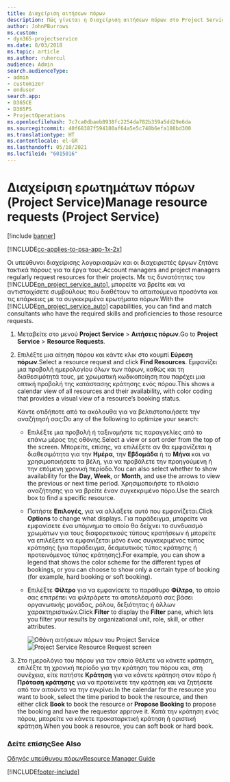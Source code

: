 ```yaml
---
title: Διαχείριση αιτήσεων πόρων
description: Πώς γίνεται η διαχείριση αιτήσεων πόρων στο Project Service
author: JohnPBurrows
ms.custom:
- dyn365-projectservice
ms.date: 8/03/2018
ms.topic: article
ms.author: ruhercul
audience: Admin
search.audienceType:
- admin
- customizer
- enduser
search.app:
- D365CE
- D365PS
- ProjectOperations
ms.openlocfilehash: 7c7ca0dbaeb8938fc2254da782b359a5dd29e6da
ms.sourcegitcommit: 40f68387f594180af64a5e5c748b6efa188bd300
ms.translationtype: HT
ms.contentlocale: el-GR
ms.lasthandoff: 05/10/2021
ms.locfileid: "6015016"
---
```

# <a name="manage-resource-requests-project-service"></a><span data-ttu-id="b5aa4-103">Διαχείριση ερωτημάτων πόρων (Project Service)</span><span class="sxs-lookup"><span data-stu-id="b5aa4-103">Manage resource requests (Project Service)</span></span>

[!include [banner](../includes/psa-now-project-operations.md)]

[!INCLUDE[cc-applies-to-psa-app-1x-2x](../includes/cc-applies-to-psa-app-1x-2x.md)]

<span data-ttu-id="b5aa4-104">Οι υπεύθυνοι διαχείρισης λογαριασμών και οι διαχειριστές έργων ζητάνε τακτικά πόρους για τα έργα τους.</span><span class="sxs-lookup"><span data-stu-id="b5aa4-104">Account managers and project managers regularly request resources for their projects.</span></span> <span data-ttu-id="b5aa4-105">Με τις δυνατότητες του [!INCLUDE[pn_project_service_auto](../includes/pn-project-service-auto.md)], μπορείτε να βρείτε και να αντιστοιχίσετε συμβούλους που διαθέτουν τα απαιτούμενα προσόντα και τις επάρκειες με τα συγκεκριμένα ερωτήματα πόρων.</span><span class="sxs-lookup"><span data-stu-id="b5aa4-105">With the [!INCLUDE[pn_project_service_auto](../includes/pn-project-service-auto.md)] capabilities, you can find and match consultants who have the required skills and proficiencies to those resource requests.</span></span>  
  
1. <span data-ttu-id="b5aa4-106">Μεταβείτε στο μενού **Project Service** > **Αιτήσεις πόρων**.</span><span class="sxs-lookup"><span data-stu-id="b5aa4-106">Go to **Project Service** > **Resource Requests**.</span></span>  
  
2. <span data-ttu-id="b5aa4-107">Επιλέξτε μια αίτηση πόρου και κάντε κλικ στο κουμπί **Εύρεση πόρων**.</span><span class="sxs-lookup"><span data-stu-id="b5aa4-107">Select a resource request and click **Find Resources**.</span></span> <span data-ttu-id="b5aa4-108">Εμφανίζει μια προβολή ημερολογίου όλων των πόρων, καθώς και τη διαθεσιμότητά τους, με χρωματική κωδικοποίηση που παρέχει μια οπτική προβολή της κατάστασης κράτησης ενός πόρου.</span><span class="sxs-lookup"><span data-stu-id="b5aa4-108">This shows a calendar view of all resources and their availability, with color coding that provides a visual view of a resource’s booking status.</span></span>  
  
    <span data-ttu-id="b5aa4-109">Κάντε οτιδήποτε από τα ακόλουθα για να βελτιστοποιήσετε την αναζήτησή σας:</span><span class="sxs-lookup"><span data-stu-id="b5aa4-109">Do any of the following to optimize your search:</span></span>  
  
   -   <span data-ttu-id="b5aa4-110">Επιλέξτε μια προβολή ή ταξινομήστε τις παραγγελίες από το επάνω μέρος της οθόνης.</span><span class="sxs-lookup"><span data-stu-id="b5aa4-110">Select a view or sort order from the top of the screen.</span></span> <span data-ttu-id="b5aa4-111">Μπορείτε, επίσης, να επιλέξετε αν θα εμφανίζεται η διαθεσιμότητα για την **Ημέρα**, την **Εβδομάδα** ή το **Μήνα** και να χρησιμοποιήσετε τα βέλη, για να προβάλετε την προηγούμενη ή την επόμενη χρονική περίοδο.</span><span class="sxs-lookup"><span data-stu-id="b5aa4-111">You can also select whether to show availability for the **Day**, **Week**, or **Month**, and use the arrows to view the previous or next time period.</span></span> <span data-ttu-id="b5aa4-112">Χρησιμοποιήστε το πλαίσιο αναζήτησης για να βρείτε έναν συγκεκριμένο πόρο.</span><span class="sxs-lookup"><span data-stu-id="b5aa4-112">Use the search box to find a specific resource.</span></span>  
  
   -   <span data-ttu-id="b5aa4-113">Πατήστε **Επιλογές**, για να αλλάξετε αυτό που εμφανίζεται.</span><span class="sxs-lookup"><span data-stu-id="b5aa4-113">Click **Options** to change what displays.</span></span> <span data-ttu-id="b5aa4-114">Για παράδειγμα, μπορείτε να εμφανίσετε ένα υπόμνημα το οποίο θα δείχνει το συνδυασμό χρωμάτων για τους διαφορετικούς τύπους κρατήσεων ή μπορείτε να επιλέξετε να εμφανίζεται μόνο ένας συγκεκριμένος τύπος κράτησης (για παράδειγμα, δεσμευτικός τύπος κράτησης ή προτεινόμενος τύπος κράτησης).</span><span class="sxs-lookup"><span data-stu-id="b5aa4-114">For example, you can show a legend that shows the color scheme for the different types of bookings, or you can choose to show only a certain type of booking (for example, hard booking or soft booking).</span></span>  
  
   -   <span data-ttu-id="b5aa4-115">Επιλέξτε **Φίλτρο** για να εμφανίσετε το παράθυρο **Φίλτρο**, το οποίο σας επιτρέπει να φιλτράρετε τα αποτελέσματά σας βάσει οργανωτικής μονάδας, ρόλου, δεξιότητας ή άλλων χαρακτηριστικών.</span><span class="sxs-lookup"><span data-stu-id="b5aa4-115">Click **Filter** to display the **Filter** pane, which lets you filter your results by organizational unit, role, skill, or other attributes.</span></span>  
  
       <span data-ttu-id="b5aa4-116">![Οθόνη αιτήσεων πόρων του Project Service](../psa/media/project-service-resource-request-screen.png "Οθόνη αιτήσεων πόρων του Project Service")</span><span class="sxs-lookup"><span data-stu-id="b5aa4-116">![Project Service Resource Request screen](../psa/media/project-service-resource-request-screen.png "Project Service Resource Request screen")</span></span>  
  
3. <span data-ttu-id="b5aa4-117">Στο ημερολόγιο του πόρου για τον οποίο θέλετε να κάνετε κράτηση, επιλέξτε τη χρονική περίοδο για την κράτηση του πόρου και, στη συνέχεια, είτε πατήστε **Κράτηση** για να κάνετε κράτηση στον πόρο ή **Πρόταση κράτησης** για να προτείνετε την κράτηση και να ζητήσετε από τον αιτούντα να την εγκρίνει.</span><span class="sxs-lookup"><span data-stu-id="b5aa4-117">In the calendar for the resource you want to book, select the time period to book the resource, and then either click **Book** to book the resource or **Propose Booking** to propose the booking and have the requestor approve it.</span></span> <span data-ttu-id="b5aa4-118">Κατά την κράτηση ενός πόρου, μπορείτε να κάνετε προκαταρκτική κράτηση ή οριστική κράτηση.</span><span class="sxs-lookup"><span data-stu-id="b5aa4-118">When you book a resource, you can soft book or hard book.</span></span>  
  
### <a name="see-also"></a><span data-ttu-id="b5aa4-119">Δείτε επίσης</span><span class="sxs-lookup"><span data-stu-id="b5aa4-119">See Also</span></span>  
 [<span data-ttu-id="b5aa4-120">Οδηγός υπεύθυνου πόρων</span><span class="sxs-lookup"><span data-stu-id="b5aa4-120">Resource Manager Guide</span></span>](../psa/resource-manager-guide.md)


[!INCLUDE[footer-include](../includes/footer-banner.md)]